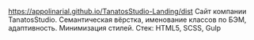 https://appolinarial.github.io/TanatosStudio-Landing/dist
Сайт компании TanatosStudio. Семантическая вёрстка, именование классов по БЭМ,  адаптивность. Минимизация стилей.
Стек: HTML5, SCSS, Gulp
